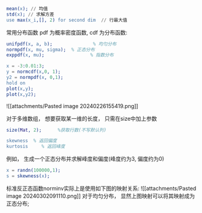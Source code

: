 
```erlang
mean(x); // 均值
std(x); // 求解方差
use max(x_i,[], 2) for second dim  // 行最大值
```
常用分布函数 pdf 为概率密度函数, cdf 为分布函数: 
```erlang
unifpdf(x, a, b);               % 均匀分布 
normpdf(x, mu, sigma);  % 正态分布 
exppdf(x, mu);                 % 指数分布
```


```erlang title:示例代码
x = -3:0.01:3;
y = normcdf(x,0, 1);
y2 = normpdf(x, 0,1);
hold on
plot(x,y);
plot(x,y2);
```

![[attachments/Pasted image 20240226155419.png]]

对于多维数组， 想要获取某一维的长度， 只需在size中加上参数
```erlang 
size(Mat, 2);      %获取行数(不写默认列)
```


```erlang 
skewness  % 返回偏度
kurtosis     % 返回峰度
```

例如， 生成一个正态分布并求解峰度和偏度(峰度约为3, 偏度约为0)
```erlang
x = randn(100000,1);
s = skewness(x); 
```

标准反正态函数norminv实际上是使用如下图的映射关系:
![[attachments/Pasted image 20240302091110.png]]
对于均匀分布， 显然上图映射可以将其映射成为正态分布; 
